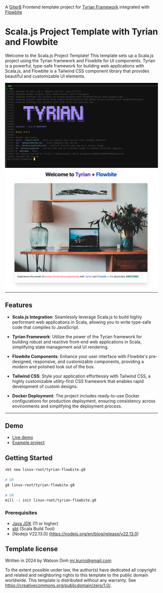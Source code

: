 A [Giter8][g8] Frontend template project for [Tyrian Framework](https://tyrian.indigoengine.io/) integrated with [Flowbite](https://flowbite.com/)

# Scala.js Project Template with Tyrian and Flowbite

Welcome to the Scala.js Project Template! This template sets up a Scala.js project using the Tyrian framework and Flowbite for UI components. Tyrian is a powerful, type-safe framework for building web applications with Scala.js, and Flowbite is a Tailwind CSS component library that provides beautiful and customizable UI elements.

![Tyrian Flowbite](./docs/sc.png)
![Tyrian Flowbite](./docs/sc2.png)

---

## Features

- **Scala.js Integration**: Seamlessly leverage Scala.js to build highly performant web applications in Scala, allowing you to write type-safe code that compiles to JavaScript.
- **Tyrian Framework**: Utilize the power of the Tyrian framework for building robust and reactive front-end web applications in Scala, simplifying state management and UI rendering.

- **Flowbite Components**: Enhance your user interface with Flowbite's pre-designed, responsive, and customizable components, providing a modern and polished look out of the box.

- **Tailwind CSS**: Style your application effortlessly with Tailwind CSS, a highly customizable utility-first CSS framework that enables rapid development of custom designs.

- **Docker Deployment**: The project includes ready-to-use Docker configurations for production deployment, ensuring consistency across environments and simplifying the deployment process.

---

## Demo

- [Live demo](https://tyrian-flowbite.netlify.app)
- [Example project](https://github.com/linux-root/tyrian-flowbite-quickstart)

## Getting Started

```bash
sbt new linux-root/tyrian-flowbite.g8

# OR
g8 linux-root/tyrian-flowbite.g8

# OR
mill -i init linux-root/tyrian-flowbite.g8

```

### Prerequisites

- [Java JDK](https://www.oracle.com/java/technologies/javase-jdk11-downloads.html) (11 or higher)
- [sbt](https://www.scala-sbt.org/download.html) (Scala Build Tool)
- [Nodejs V22.13.0] (<https://nodejs.org/en/blog/release/v22.13.0>)

## Template license

Written in 2024 by Watson Dinh <mr.kurro@gmail.com>

To the extent possible under law, the author(s) have dedicated all copyright and related
and neighboring rights to this template to the public domain worldwide.
This template is distributed without any warranty. See <https://creativecommons.org/publicdomain/zero/1.0/>.

[g8]: https://www.foundweekends.org/giter8/
